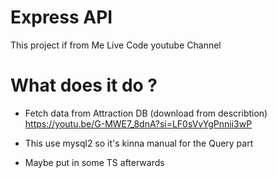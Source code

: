 # Express API
This project if from Me Live Code youtube Channel


# What does it do ?

- Fetch data from Attraction DB (download from describtion)
https://youtu.be/G-MWE7_8dnA?si=LF0sVvYgPnnii3wP

- This use mysql2 so it's kinna manual for the Query part

- Maybe put in some TS afterwards